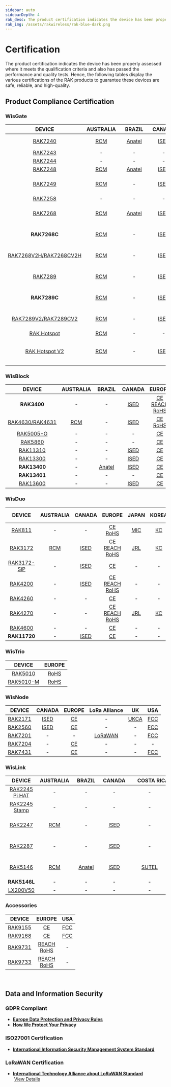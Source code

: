 ```yaml
---
sidebar: auto
sidebarDepth: 4
rak_desc: The product certification indicates the device has been properly assessed where it meets the qualification criteria and also has passed the performance and quality tests. Hence, the following tables display the various certifications of the RAK products to guarantee these devices are safe, reliable, and high-quality.
rak_img: /assets/rakwireless/rak-blue-dark.png
---
```


# Certification

The product certification indicates the device has been properly assessed where it meets the qualification criteria and also has passed the performance and quality tests. Hence, the following tables display the various certifications of the RAK products to guarantee these devices are safe, reliable, and high-quality.

<rk-certification-newsletter/>

## Product Compliance Certification

### WisGate


|                                                 DEVICE                                                  |                                                            AUSTRALIA                                                            |                                   &nbsp;&nbsp;&nbsp;BRAZIL&nbsp;&nbsp;&nbsp;                                   |                                                          CANADA                                                          |                               &nbsp;&nbsp;&nbsp;&nbsp;&nbsp;CHILE&nbsp;&nbsp;&nbsp;&nbsp;                               |                                    &nbsp;&nbsp;CHINA&nbsp;&nbsp;                                    |                                                                                                                                                                                                                           &nbsp;&nbsp;EUROPE&nbsp;&nbsp;                                                                                                                                                                                                                            |                                                                                       &nbsp;&nbsp;JAPAN&nbsp;&nbsp;                                                                                        |                                                              KOREA                                                              |                                                        NEW&nbsp;ZEALAND                                                         |                                                    PHILIPPINES                                                    |                                                                                                                                                                                 RUSSIA                                                                                                                                                                                  |                                                      SINGAPORE                                                      |                                                                                                             TAIWAN,&nbsp;CHINA                                                                                                             |                                                      THAILAND                                                       |                                                        VIETNAM                                                        |                              &nbsp;&nbsp;&nbsp;UAE&nbsp;&nbsp;&nbsp;&nbsp;                               |                                 &nbsp;&nbsp;&nbsp;&nbsp;UK&nbsp;&nbsp;&nbsp;&nbsp;&nbsp;&nbsp;                                  |                                &nbsp;&nbsp;&nbsp;&nbsp;UKRAINE&nbsp;&nbsp;                                |                                                &nbsp;&nbsp;USA&nbsp;&nbsp;                                                 |                                                  INTERNATIONAL&nbsp;STANDARD                                                   |
| :-----------------------------------------------------------------------------------------------------: | :-----------------------------------------------------------------------------------------------------------------------------: | :------------------------------------------------------------------------------------------------------------: | :----------------------------------------------------------------------------------------------------------------------: | :---------------------------------------------------------------------------------------------------------------------: | :-------------------------------------------------------------------------------------------------: | :---------------------------------------------------------------------------------------------------------------------------------------------------------------------------------------------------------------------------------------------------------------------------------------------------------------------------------------------------------------------------------------------------------------------------------------------------------------------------------: | :--------------------------------------------------------------------------------------------------------------------------------------------------------------------------------------------------------: | :-----------------------------------------------------------------------------------------------------------------------------: | :-----------------------------------------------------------------------------------------------------------------------------: | :---------------------------------------------------------------------------------------------------------------: | :---------------------------------------------------------------------------------------------------------------------------------------------------------------------------------------------------------------------------------------------------------------------------------------------------------------------------------------------------------------------: | :-----------------------------------------------------------------------------------------------------------------: | :----------------------------------------------------------------------------------------------------------------------------------------------------------------------------------------------------------------------------------------: | :-----------------------------------------------------------------------------------------------------------------: | :-------------------------------------------------------------------------------------------------------------------: | :------------------------------------------------------------------------------------------------------: | :-----------------------------------------------------------------------------------------------------------------------------: | :-------------------------------------------------------------------------------------------------------: | :------------------------------------------------------------------------------------------------------------------------: | :----------------------------------------------------------------------------------------------------------------------------: |
|          <a href="/Product-Categories/WisGate/RAK7240/Overview/" target="_blank"> RAK7240 </a>          |            [RCM](https://downloads.rakwireless.com/LoRa/RAK7240/Certification-Report/RAK7240_RCM_Certification.zip)             | [Anatel](https://downloads.rakwireless.com/LoRa/RAK7240/Certification-Report/RAK7240_ANATEL_Certification.pdf) |         [ISED](https://downloads.rakwireless.com/LoRa/RAK7240/Certification-Report/RAK7240_IC_Certification.pdf)         |                                                            -                                                            |                                                  -                                                  |                                                                                                                               [CE](https://downloads.rakwireless.com/LoRa/RAK7240/Certification-Report/RAK7240_CE_Certification.pdf) <br> [RoHS](https://downloads.rakwireless.com/LoRa/RAK7240/Certification-Report/RAK7240_RoHS_Certification.pdf)                                                                                                                                |                                                                                                     -                                                                                                      |                                                                -                                                                |                                                                -                                                                |                                                         -                                                         |                                                                                                                                                                                    -                                                                                                                                                                                    |                                                          -                                                          |                                                                                                                     -                                                                                                                      |                                                          -                                                          |                                                           -                                                           |                                                    -                                                     |                                                                -                                                                |                                                     -                                                     |          [FCC](https://downloads.rakwireless.com/LoRa/RAK7240/Certification-Report/RAK7240_FCC_Certification.zip)          |           [IP65](https://downloads.rakwireless.com/LoRa/RAK7240/Certification-Report/RAK7240_IP65_Certification.pdf)           |
|          <a href="/Product-Categories/WisGate/RAK7243/Overview/" target="_blank"> RAK7243 </a>          |                                                                -                                                                |                                                       -                                                        |                                                            -                                                             |                                                            -                                                            |                                                  -                                                  |                                                                                                                                                                              [CE](https://downloads.rakwireless.com/LoRa/Pilot-Gateway-Pro-RAK7243/Certification-Report/RAK7243_CE_Certification.zip)                                                                                                                                                                               |                                                                                                     -                                                                                                      |                                                                -                                                                |                                                                -                                                                |                                                         -                                                         |                                                                                                                                                                                    -                                                                                                                                                                                    |                                                          -                                                          |                                                                                                                     -                                                                                                                      |                                                          -                                                          |                                                           -                                                           |                                                    -                                                     |                                                                -                                                                |                                                     -                                                     | [FCC](https://downloads.rakwireless.com/LoRa/Pilot-Gateway-Pro-RAK7243/Certification-Report/RAK7243_FCC_Certification.zip) |                                                               -                                                                |
|          <a href="/Product-Categories/WisGate/RAK7244/Overview/" target="_blank"> RAK7244 </a>          |                                                                -                                                                |                                                       -                                                        |                                                            -                                                             |                                                            -                                                            |                                                  -                                                  |                                                                                                                                                                      [RoHS](https://downloads.rakwireless.com/LoRa/Developer-LoRaWAN-Gateway-RAK7244%26RAK7244P/Certification/RAK7244_RoHS_Certification.pdf)                                                                                                                                                                       |                                                                                                     -                                                                                                      |                                                                -                                                                |                                                                -                                                                |                                                         -                                                         |                                                                                                                                                                                    -                                                                                                                                                                                    |                                                          -                                                          |                                                                                                                     -                                                                                                                      |                                                          -                                                          |                                                           -                                                           |                                                    -                                                     |                                                                -                                                                |                                                     -                                                     |                                                             -                                                              |                                                               -                                                                |
|          <a href="/Product-Categories/WisGate/RAK7248/Overview/" target="_blank"> RAK7248 </a>          |                [RCM](https://downloads.rakwireless.com/LoRa/RAK7248/Certification/RAK7248_RCM_Certification.pdf)                |    [Anatel](https://downloads.rakwireless.com/LoRa/RAK7248/Certification/RAK7248_ANATEL_Certification.pdf)     |            [ISED](https://downloads.rakwireless.com/LoRa/RAK7248/Certification/RAK7248_IC_Certification.zip)             |                                                            -                                                            | [SRRC](https://downloads.rakwireless.com/LoRa/RAK7248/Certification/RAK7248_SRRC_Certification.zip) |                                                                                                                                                                                           [CE](https://downloads.rakwireless.com/LoRa/RAK7248/Certification/RAK7248_CE_Certification.zip)                                                                                                                                                                                           |                                                                                                     -                                                                                                      |                                                                -                                                                |                                                                -                                                                |                                                         -                                                         |                                                                                                                                                                                    -                                                                                                                                                                                    |         [IMDA](https://downloads.rakwireless.com/LoRa/RAK7248/Certification/RAK7248_IMDA_Certification.zip)         |                                                                                                                     -                                                                                                                      |                                                          -                                                          |                                                           -                                                           |                                                    -                                                     |                                                                -                                                                | [Ukraine](https://downloads.rakwireless.com/LoRa/RAK7248/Certification/RAK7248_Ukraine_Certification.pdf) |             [FCC](https://downloads.rakwireless.com/LoRa/RAK7248/Certification/RAK7248_FCC_Certification.zip)              |                                                               -                                                                |
|          <a href="/Product-Categories/WisGate/RAK7249/Overview/" target="_blank"> RAK7249 </a>          |      [RCM](https://downloads.rakwireless.com/LoRa/DIY-Gateway-RAK7249/Certification-Report/RAK7249_RCM_Certification.zip)       |                                                       -                                                        |   [ISED](https://downloads.rakwireless.com/LoRa/DIY-Gateway-RAK7249/Certification-Report/RAK7249_IC_Certification.pdf)   |                                                            -                                                            |                                                  -                                                  |                                                         [CE](https://downloads.rakwireless.com/LoRa/DIY-Gateway-RAK7249/Certification-Report/RAK7249_CE_Certification.pdf) <br> [REACH](https://downloads.rakwireless.com/LoRa/DIY-Gateway-RAK7249/Certification-Report/RAK7249_REACH_Report.pdf) <br> [RoHS](https://downloads.rakwireless.com/LoRa/DIY-Gateway-RAK7249/Certification-Report/RAK7249_RoHS_Test_Report.pdf)                                                         |                                                                                                     -                                                                                                      |                                                                -                                                                |                                                                -                                                                |                                                         -                                                         | [EAC](https://downloads.rakwireless.com/LoRa/DIY-Gateway-RAK7249/Certification-Report/RAK7249_EAC_Certification.pdf) <br> [FAC](https://downloads.rakwireless.com/LoRa/DIY-Gateway-RAK7249/Certification-Report/RAK7249_FAC_Certification.pdf)<br> [RFC](https://downloads.rakwireless.com/LoRa/DIY-Gateway-RAK7249/Certification-Report/RAK7249_RFC_Certification.pdf) |                                                          -                                                          |                                                                                                                     -                                                                                                                      |                                                          -                                                          |                                                           -                                                           |                                                    -                                                     |                                                                -                                                                |                                                     -                                                     |    [FCC](https://downloads.rakwireless.com/LoRa/DIY-Gateway-RAK7249/Certification-Report/RAK7249_FCC_Certification.zip)    | [IP67](https://downloads.rakwireless.com/LoRa/DIY-Gateway-RAK7249/Certification-Report/RAK7249_Enclosure_IP67_Test_Report.pdf) |
|          <a href="/Product-Categories/WisGate/RAK7258/Overview/" target="_blank"> RAK7258 </a>          |                                                                -                                                                |                                                       -                                                        |                                                            -                                                             |                                                            -                                                            |                                                  -                                                  |                                                                                                                                                                                [CE](https://downloads.rakwireless.com/LoRa/Indoor-Gateway-RAK7258/Certification-Report/RAK7258_CE_Certification.zip)                                                                                                                                                                                |                                                                                                     -                                                                                                      |      [KC](https://downloads.rakwireless.com/LoRa/Indoor-Gateway-RAK7258/Certification-Report/RAK7258_KC_Certification.pdf)      |                                                                -                                                                |                                                         -                                                         |                                                                                                                                                                                    -                                                                                                                                                                                    |                                                          -                                                          |                                                                                                                     -                                                                                                                      |                                                          -                                                          |                                                           -                                                           |                                                    -                                                     |                                                                -                                                                |                                                     -                                                     |  [FCC](https://downloads.rakwireless.com/LoRa/Indoor-Gateway-RAK7258/Certification-Report/RAK7258_FCC_Certification.zip)   |                                                               -                                                                |
|          <a href="/Product-Categories/WisGate/RAK7268/Overview/" target="_blank"> RAK7268 </a>          | [RCM](https://downloads.rakwireless.com/LoRa/RAK7268/Certification/RAK7268_RAK7268V2_RAK7268C_RAK7268CV2_RCM_Certification.pdf) |    [Anatel](https://downloads.rakwireless.com/LoRa/RAK7268/Certification/RAK7268_ANATEL_Certification.zip)     |            [ISED](https://downloads.rakwireless.com/LoRa/RAK7268/Certification/RAK7268C_IC_Certification.zip)            |                                                            -                                                            | [SRRC](https://downloads.rakwireless.com/LoRa/RAK7268/Certification/RAK7268_SRRC_Certification.pdf) |                                           [CE](https://downloads.rakwireless.com/LoRa/RAK7268/Certification/RAK7268_RAK7268V2_RAK7268C_RAK7268CV2_CE_Certification.pdf) <br> [REACH](https://downloads.rakwireless.com/LoRa/RAK7268/Certification/RAK7268C_RAK7268CV2_RAK7268_RAK7268V2_REACH_Report.pdf) <br> [RoHS](https://downloads.rakwireless.com/LoRa/RAK7268/Certification/RAK7268C_RAK7268CV2_RAK7268_RAK7268V2_RoHS_Report.pdf)                                           | [JRL](https://downloads.rakwireless.com/LoRa/RAK7268/Certification/RAK7268_JRL_Certification.pdf) <br> [JBTL](https://downloads.rakwireless.com/LoRa/RAK7268/Certification/RAK7268_JTBL_Certification.pdf) |                 [KC](https://downloads.rakwireless.com/LoRa/RAK7268/Certification/RAK7268_KC_Certification.pdf)                 | [RSM](https://downloads.rakwireless.com/LoRa/RAK7268/Certification/RAK7268_RAK7268V2_RAK7268C_RAK7268CV2_RSM_Certification.pdf) |                                                         -                                                         |                                                                                                                                                                                    -                                                                                                                                                                                    |                                                          -                                                          |                                                                                                                     -                                                                                                                      |                                                          -                                                          |                                                           -                                                           |                                                    -                                                     | [UKCA](https://downloads.rakwireless.com/LoRa/RAK7268/Certification/RAK7268_RAK7268V2_RAK7268C_RAK7268CV2_UK_Certification.pdf) |                                                     -                                                     |        [FCC](https://downloads.rakwireless.com/LoRa/RAK7268/Certification/RAK7268_RAK7268V2_FCC_Certification.pdf)         |                                                               -                                                                |
|                                              **RAK7268C**                                               |    [RCM](https://downloads.rakwireless.com/LoRa/RAK7268V2H/Certification/RAK7268CV2H%26RAK7268V2H%25_RCM_Certification.pdf)     |                                                       -                                                        | [ISED](https://downloads.rakwireless.com/LoRa/RAK7268V2H/Certification/RAK7268CV2H%26RAK7268V2H%25_IC_Certification.pdf) |                                                            -                                                            |                                                  -                                                  |                                                [CE](https://downloads.rakwireless.com/LoRa/RAK7268V2H/Certification/RAK7268CV2H%26RAK7268V2H_CE_Certification.pdf) <br> [REACH](https://downloads.rakwireless.com/LoRa/RAK7268/Certification/RAK7268C_RAK7268CV2_RAK7268_RAK7268V2_REACH_Report.pdf) <br> [RoHS](https://downloads.rakwireless.com/LoRa/RAK7268/Certification/RAK7268C_RAK7268CV2_RAK7268_RAK7268V2_RoHS_Report.pdf)                                                |                                                                                                     -                                                                                                      |                [KCC](https://downloads.rakwireless.com/LoRa/RAK7268/Certification/RAK7268C_KC_certification.pdf)                |    [RSM](https://downloads.rakwireless.com/LoRa/RAK7268V2H/Certification/RAK7268CV2H%26RAK7268V2H%25_RSM_Certification.pdf)     |                                                         -                                                         |                                                                                                                                                                                    -                                                                                                                                                                                    |                                                          -                                                          |                                                                                                                     -                                                                                                                      |                                                          -                                                          |                                                           -                                                           |                                                    -                                                     |     [UKCA](https://downloads.rakwireless.com/LoRa/RAK7268V2H/Certification/RAK7268CV2H%26RAK7268V2H_UKCA_Certification.pdf)     |                                                     -                                                     |  [FCC](https://downloads.rakwireless.com/LoRa/RAK7268V2H/Certification/RAK7268CV2H%26RAK7268V2H%25_FCC_Certification.pdf)  |                                                               -                                                                |
| <a href="/Product-Categories/WisGate/RAK7268-V2/Overview/" target="_blank"> RAK7268V2H/RAK7268CV2H </a> |       [RCM](https://downloads.rakwireless.com/LoRa/RAK7268V2H/Certification/RAK7268CV2H_RAK7268V2H_RCM_Certification.pdf)       |                                                       -                                                        |   [ISED](https://downloads.rakwireless.com/LoRa/RAK7268V2H/Certification/RAK7268CV2H_RAK7268V2H_IC_Certification.pdf)    |                                                            -                                                            |                                                  -                                                  |                                                 [CE](https://downloads.rakwireless.com/LoRa/RAK7268V2H/Certification/RAK7268CV2H_RAK7268V2H_CE_Certification.pdf) <br> [REACH](https://downloads.rakwireless.com/LoRa/RAK7268/Certification/RAK7268C_RAK7268CV2_RAK7268_RAK7268V2_REACH_Report.pdf) <br> [RoHS](https://downloads.rakwireless.com/LoRa/RAK7268/Certification/RAK7268C_RAK7268CV2_RAK7268_RAK7268V2_RoHS_Report.pdf)                                                 |                                                                                                     -                                                                                                      |                                                                -                                                                |       [RSM](https://downloads.rakwireless.com/LoRa/RAK7268V2H/Certification/RAK7268CV2H_RAK7268V2H_RSM_Certification.pdf)       |                                                         -                                                         |                                                                                                                                                                                    -                                                                                                                                                                                    |                                                          -                                                          |                                                                                                                     -                                                                                                                      |                                                          -                                                          |                                                           -                                                           |                                                    -                                                     |      [UKCA](https://downloads.rakwireless.com/LoRa/RAK7268V2H/Certification/RAK7268CV2H_RAK7268V2H_UKCA_Certification.pdf)      |                                                     -                                                     |    [FCC](https://downloads.rakwireless.com/LoRa/RAK7268V2H/Certification/RAK7268CV2H_RAK7268V2H_FCC_Certification.pdf)     |                                                               -                                                                |
|          <a href="/Product-Categories/WisGate/RAK7289/Overview/" target="_blank"> RAK7289 </a>          |           [RCM](https://downloads.rakwireless.com/LoRa/RAK7289/Certification/RAK7289_RAK7289V2_RCM_Certification.pdf)           |                                                       -                                                        |           [ISED](https://downloads.rakwireless.com/LoRa/RAK7289/Certification/RAK7289_ISED_Certification.zip)            |                                                            -                                                            | [SRRC](https://downloads.rakwireless.com/LoRa/RAK7289/Certification/RAK7289_SRRC_Certification.pdf) |                                                     [CE](https://downloads.rakwireless.com/LoRa/RAK7289/Certification/RAK7289_RAK7289V2_CE_Certification.pdf) <br> [REACH](https://downloads.rakwireless.com/LoRa/RAK7289/Certification/RAK7289C_RAK7289_RAK7289CV2_RAK7289V2_REACH_Report.PDF) <br> [RoHS](https://downloads.rakwireless.com/LoRa/RAK7289/Certification/RAK7289C_RAK7289_RAK7289CV2_RAK7289V2_RoHS_Report.pdf)                                                     |                                                                                                     -                                                                                                      |  [KC](https://downloads.rakwireless.com/LoRa/RAK7289/Certification/RAK7289_RAK7289C_RAK7289V2_RAK7289CV2_KC_Certification.pdf)  |                                                                -                                                                |                                                         -                                                         |                                                                                                                                                                                    -                                                                                                                                                                                    |                                                          -                                                          |                                                                                                                     -                                                                                                                      |                                                          -                                                          |                                                           -                                                           |                                                    -                                                     |          [UKCA](https://downloads.rakwireless.com/LoRa/RAK7289/Certification/RAK7289_RAK7289V2_UKCA_Certification.pdf)          |                                                     -                                                     |             [FCC](https://downloads.rakwireless.com/LoRa/RAK7289/Certification/RAK7289_FCC_Certification.pdf)              |                                                               -                                                                |
|                                              **RAK7289C**                                               |          [RCM](https://downloads.rakwireless.com/LoRa/RAK7289/Certification/RAK7289C_RAK7289CV2_RCM_Certification.pdf)          |                                                       -                                                        |           [ISED](https://downloads.rakwireless.com/LoRa/RAK7289/Certification/RAK7289C_ISED_Certification.zip)           |                                                            -                                                            |                                                  -                                                  |                                                    [CE](https://downloads.rakwireless.com/LoRa/RAK7289/Certification/RAK7289C_RAK7289V2_CE_Certification.pdf) <br> [REACH](https://downloads.rakwireless.com/LoRa/RAK7289/Certification/RAK7289C_RAK7289_RAK7289CV2_RAK7289V2_REACH_Report.pdf) <br> [RoHS](https://downloads.rakwireless.com/LoRa/RAK7289/Certification/RAK7289C_RAK7289_RAK7289CV2_RAK7289V2_RoHS_Report.pdf)                                                     |                                                                                                     -                                                                                                      |  [KC](https://downloads.rakwireless.com/LoRa/RAK7289/Certification/RAK7289_RAK7289C_RAK7289V2_RAK7289CV2_KC_Certification.pdf)  |          [RSM](https://downloads.rakwireless.com/LoRa/RAK7289/Certification/RAK7289C_RAK7289CV2_RSM_Certification.pdf)          |                                                         -                                                         |                                                                                                                                                                                    -                                                                                                                                                                                    |                                                          -                                                          |                                                                                                                     -                                                                                                                      |                                                          -                                                          |                                                           -                                                           |                                                    -                                                     |         [UKCA](https://downloads.rakwireless.com/LoRa/RAK7289/Certification/RAK7289C_RAK7289CV2_UKCA_Certification.pdf)         |                                                     -                                                     |             [FCC](https://downloads.rakwireless.com/LoRa/RAK7289/Certification/RAK7289C_FCC_Certification.pdf)             |                                                               -                                                                |
|  <a href="/Product-Categories/WisGate/RAK7289-V2/Overview/" target="_blank"> RAK7289V2/RAK7289CV2 </a>  |         [RCM](https://downloads.rakwireless.com/LoRa/RAK7289V2/Certification/RAK7289C_RAK7289CV2_RCM_Certification.pdf)         |                                                       -                                                        |          [ISED](https://downloads.rakwireless.com/LoRa/RAK7289V2/Certification/RAK7289C_ISED_Certification.zip)          |                                                            -                                                            |                                                  -                                                  |                                                 [CE](https://downloads.rakwireless.com/LoRa/RAK7289V2/Certification/RAK7289C_RAK7289V2_CE_Certification.pdf) <br> [REACH](https://downloads.rakwireless.com/LoRa/RAK7289V2/Certification/RAK7289C_RAK7289_RAK7289CV2_RAK7289V2_REACH_Report.pdf) <br> [RoHS](https://downloads.rakwireless.com/LoRa/RAK7289V2/Certification/RAK7289C_RAK7289_RAK7289CV2_RAK7289V2_RoHS_Report.pdf)                                                  |                                                                                                     -                                                                                                      | [KC](https://downloads.rakwireless.com/LoRa/RAK7289V2/Certification/RAK7289_RAK7289C_RAK7289V2_RAK7289CV2_KC_Certification.pdf) |                                                                -                                                                |                                                         -                                                         |                                                                                                                                                                                    -                                                                                                                                                                                    |                                                          -                                                          |                                                                                                                     -                                                                                                                      |                                                          -                                                          |                                                           -                                                           | [TDRA](https://downloads.rakwireless.com/LoRa/RAK7289V2/Certification/RAK7289CV2_TDRA_Certification.pdf) |        [UKCA](https://downloads.rakwireless.com/LoRa/RAK7289V2/Certification/RAK7289C_RAK7289CV2_UKCA_Certification.pdf)        |                                                     -                                                     |            [FCC](https://downloads.rakwireless.com/LoRa/RAK7289V2/Certification/RAK7289C_FCC_Certification.pdf)            |                                                               -                                                                |
|      <a href="/Product-Categories/WisGate/RAK-Hotspot/Overview/" target="_blank"> RAK Hotspot </a>      |        [RCM](https://downloads.rakwireless.com/LoRa/RAK_Hotspot/Certification/RAK7248_HotspotV2.0_RCM_Certification.pdf)        |                                                       -                                                        |                                                            -                                                             |                                                            -                                                            |                                                  -                                                  |                                                                                                                                                                                                                                          -                                                                                                                                                                                                                                          |                                                                                                     -                                                                                                      |         [KC](https://downloads.rakwireless.com/LoRa/RAK_Hotspot/Certification/RAK7248_HotspotV2.0_KC_Certification.pdf)         |                                                                -                                                                |                                                         -                                                         |                                                                                                                                                                                    -                                                                                                                                                                                    |                                                          -                                                          |                                                                                                                     -                                                                                                                      |                                                          -                                                          |                                                           -                                                           |                                                    -                                                     |                                                                -                                                                |                                                     -                                                     |                                                             -                                                              |                                                               -                                                                |
|   <a href="/Product-Categories/WisGate/RAK-Hotspot-v2/Overview/" target="_blank"> RAK Hotspot V2</a>    |        [RCM](https://downloads.rakwireless.com/LoRa/RAK_Hotspot/Certification/RAK7248_HotspotV2.0_RCM_Certification.pdf)        |                                                       -                                                        |        [ISED](https://downloads.rakwireless.com/LoRa/RAK_Hotspot/Certification/RAK7248_HotspotV2.0_IC_Report.pdf)        | [SUBTEL](https://downloads.rakwireless.com/LoRa/RAK_Hotspot/Certification/RAK7248_HotspotV2.0_SUBTEL_Certification.pdf) |                                                  -                                                  | [CE](https://downloads.rakwireless.com/LoRa/RAK_Hotspot/Certification/RAK7248_HotspotV2.0_CE_Certification.pdf) <br> [ERP](https://downloads.rakwireless.com/LoRa/RAK_Hotspot/Certification/RAK7248_HotspotV2.0_ERP_Certification.pdf) <br> [REACH](https://downloads.rakwireless.com/LoRa/RAK_Hotspot/Certification/RAK7248_HotspotV2.0_CE_REACH_REPORT.PDF) <br> [RoHS](https://downloads.rakwireless.com/LoRa/RAK_Hotspot/Certification/RAK7248_HotspotV2.0_CE__ROHS_REPORT.pdf) |                                                                                                     -                                                                                                      |         [KC](https://downloads.rakwireless.com/LoRa/RAK_Hotspot/Certification/RAK7248_HotspotV2.0_KC_Certification.pdf)         |                                                                -                                                                | [NTC](https://downloads.rakwireless.com/LoRa/RAK_Hotspot/Certification/RAK7248_HotspotV2.0_NTC_Certification.jpg) |                                                                                                                                                                                    -                                                                                                                                                                                    | [IMDA](https://downloads.rakwireless.com/LoRa/RAK_Hotspot/Certification/RAK7248_HotspotV2.0_IMDA_Certification.zip) | [BSMI](https://downloads.rakwireless.com/LoRa/RAK_Hotspot/Certification/RAK7248_HotspotV2.0_BSMI_Certification.pdf) <br> [NCC](https://downloads.rakwireless.com/LoRa/RAK_Hotspot/Certification/RAK7248_HotspotV2.0_NCC_Certification.pdf) | [NBTC](https://downloads.rakwireless.com/LoRa/RAK_Hotspot/Certification/RAK7248_HotspotV2.0_NBTC_Certification.zip) | [MIC](https://downloads.rakwireless.com/LoRa/RAK_Hotspot/Certification/RAK7248_HotspotV2.0_Vietnam_Certification.pdf) |                                                    -                                                     |       [UKCA](https://downloads.rakwireless.com/LoRa/RAK_Hotspot/Certification/RAK7248_HotspotV2.0_UKCA_Certification.pdf)       |                                                     -                                                     |     [FCC](https://downloads.rakwireless.com/LoRa/RAK_Hotspot/Certification/RAK7248_HotspotV2.0_FCC_Certification.pdf)      |                                                               -                                                                |




### WisBlock

|                                             DEVICE                                             |                                             AUSTRALIA                                             |                                                     &nbsp;BRAZIL&nbsp;                                                      |                                                         CANADA                                                          |                                                                                                                                                                          EUROPE                                                                                                                                                                          |                                                  KOREA                                                  |                                                           UK                                                            |                                                          USA                                                          |
| :--------------------------------------------------------------------------------------------: | :-----------------------------------------------------------------------------------------------: | :-------------------------------------------------------------------------------------------------------------------------: | :---------------------------------------------------------------------------------------------------------------------: | :------------------------------------------------------------------------------------------------------------------------------------------------------------------------------------------------------------------------------------------------------------------------------------------------------------------------------------------------------: | :-----------------------------------------------------------------------------------------------------: | :---------------------------------------------------------------------------------------------------------------------: | :-------------------------------------------------------------------------------------------------------------------: |
|                                          **RAK3400**                                           |                                                 -                                                 |                                                              -                                                              |  [ISED](https://downloads.rakwireless.com/LoRa/WisBlock/RAK3400/Certification/RAK3400_RAK3401_ISED_Certification.pdf)   | [CE](https://downloads.rakwireless.com/LoRa/WisBlock/RAK3400/Certification/RAK3400_RAK3401_CE_Certification.pdf) <br> [REACH](https://downloads.rakwireless.com/LoRa/WisBlock/RAK3400/Certification/RAK3400_RAK3401_REACH_Report.pdf) <br> [RoHS](https://downloads.rakwireless.com/LoRa/WisBlock/RAK3400/Certification/RAK3400_RAK3401_RoHS_Report.pdf) |                                                    -                                                    |  [UKCA](https://downloads.rakwireless.com/LoRa/WisBlock/RAK3400/Certification/RAK3400_RAK3401_UKCA_Certification.pdf)   |  [FCC](https://downloads.rakwireless.com/LoRa/WisBlock/RAK3400/Certification/RAK3400_RAK3401_FCC_Certiification.pdf)  |
| <a href="/Product-Categories/WisBlock/RAK4631/Overview/" target="_blank"> RAK4630/RAK4631 </a> | [RCM](https://downloads.rakwireless.com/LoRa/RAK4630/Certification/RAK4630_RCM_Certification.pdf) |                                                              -                                                              |       [ISED](https://downloads.rakwireless.com/LoRa/WisBlock/RAK4631/Certification/RAK4631_IC_Certification.pdf)        |                                                                    [CE](https://downloads.rakwireless.com/LoRa/RAK4630/Certification/RAK4630_RAK4631_CE_Certification.zip) <br> [RoHS](https://downloads.rakwireless.com/LoRa/RAK4630/Certification/RAK4630_RAK4631_RoHS_Report.pdf)                                                                     | [KC](https://downloads.rakwireless.com/LoRa/RAK4630/Certification/RAK4630_RAK4631_KC_Certification.pdf) |                                                            -                                                            |       [FCC](https://downloads.rakwireless.com/LoRa/RAK4630/Certification/RAK4630_RAK4631_FCC_Certification.zip)       |
|   <a href="/Product-Categories/WisBlock/RAK5005-O/Overview/" target="_blank"> RAK5005-O </a>   |                                                 -                                                 |                                                              -                                                              |                                                            -                                                            |                                                                                                                       [CE](https://downloads.rakwireless.com/LoRa/WisBlock/RAK5005-O/Certification/RAK5005-O_CE_Certification.pdf)                                                                                                                       |                                                    -                                                    |                                                            -                                                            |    [FCC](https://downloads.rakwireless.com/LoRa/WisBlock/RAK5005-O/Certification/RAK5005-O_FCC_Certification.pdf)     |  |
|     <a href="/Product-Categories/WisBlock/RAK5860/Overview/" target="_blank"> RAK5860 </a>     |                                                 -                                                 |                                                              -                                                              |                                                            -                                                            |                                                                                                                         [CE](https://downloads.rakwireless.com/LoRa/WisBlock/RAK5860/Certification/RAK5860_CE_Certification.zip)                                                                                                                         |                                                    -                                                    |                                                            -                                                            |      [FCC](https://downloads.rakwireless.com/LoRa/WisBlock/RAK5860/Certification/RAK5860_FCC_Certification.pdf)       |
|    <a href="/Product-Categories/WisBlock/RAK11310/Overview/" target="_blank"> RAK11310 </a>    |                                                 -                                                 |                                                              -                                                              | [ISED](https://downloads.rakwireless.com/LoRa/WisBlock/RAK11310/Certification/RAK11300_RAK11310_ISED_Certification.pdf) |                                                                                                                   [CE](https://downloads.rakwireless.com/LoRa/WisBlock/RAK11310/Certification/RAK11300_RAK11310_CE_Certification.pdf)                                                                                                                    |                                                    -                                                    | [UKCA](https://downloads.rakwireless.com/LoRa/WisBlock/RAK11310/Certification/RAK11300_RAK11310_UKCA_Certification.pdf) | [FCC](https://downloads.rakwireless.com/LoRa/WisBlock/RAK11310/Certification/RAK11300_RAK11310_FCC_Certification.zip) |
|    <a href="/Product-Categories/WisBlock/RAK13300/Overview/" target="_blank"> RAK13300 </a>    |                                                 -                                                 |                                                              -                                                              |     [ISED](https://downloads.rakwireless.com/LoRa/WisBlock/RAK13300/Certification/RAK13300_ISED_Certification.pdf)      |                                                                                                                        [CE](https://downloads.rakwireless.com/LoRa/WisBlock/RAK13300/Certification/RAK13300_CE_Certification.pdf)                                                                                                                        |                                                    -                                                    |     [UKCA](https://downloads.rakwireless.com/LoRa/WisBlock/RAK13300/Certification/RAK13300_UKCA_Certification.pdf)      |     [FCC](https://downloads.rakwireless.com/LoRa/WisBlock/RAK13300/Certification/RAK13300_FCC_Certification.zip)      |
|                                          **RAK13400**                                          |                                                 -                                                 | [Anatel](https://downloads.rakwireless.com/LoRa/Semi-manufactured_Certification/RAK13400/RAK13400_ANATEL_certification.pdf) |      [ISED](https://downloads.rakwireless.com/LoRa/WisBlock/RAK13400/Certification/RAK13400_IC_Certification.pdf)       |                                                                                                                        [CE](https://downloads.rakwireless.com/LoRa/WisBlock/RAK13400/Certification/RAK13400_CE_Certification.pdf)                                                                                                                        |                                                    -                                                    |     [UKCA](https://downloads.rakwireless.com/LoRa/WisBlock/RAK13400/Certification/RAK13400_UKCA_Certification.pdf)      |     [FCC](https://downloads.rakwireless.com/LoRa/WisBlock/RAK13400/Certification/RAK13400_FCC_Certification.pdf)      |
|                                          **RAK13401**                                          |                                                 -                                                 |                                                              -                                                              |                                                            -                                                            |                                                                                                                        [CE](https://downloads.rakwireless.com/LoRa/WisBlock/RAK13401/Certification/RAK13401_CE_Certification.pdf)                                                                                                                        |                                                    -                                                    |     [UKCA](https://downloads.rakwireless.com/LoRa/WisBlock/RAK13401/Certification/RAK13401_UKCA_Certification.pdf)      |     [FCC](https://downloads.rakwireless.com/LoRa/WisBlock/RAK13401/Certification/RAK13401_FCC_Certification.pdf)      |
|    <a href="/Product-Categories/WisBlock/RAK13600/Overview/" target="_blank"> RAK13600 </a>    |                                                 -                                                 |                                                              -                                                              |     [ISED](https://downloads.rakwireless.com/LoRa/WisBlock/RAK13600/Certification/RAK13600_ISED_Certification.pdf)      |                                                                                                                        [CE](https://downloads.rakwireless.com/LoRa/WisBlock/RAK13600/Certification/RAK13600_CE_Certification.pdf)                                                                                                                        |                                                    -                                                    |     [UKCA](https://downloads.rakwireless.com/LoRa/WisBlock/RAK13600/Certification/RAK13600_UKCA_Certification.pdf)      |     [FCC](https://downloads.rakwireless.com/LoRa/WisBlock/RAK13600/Certification/RAK13600_FCC_Certification.pdf)      |



### WisDuo


|                                               DEVICE                                                |                                             AUSTRALIA                                             |                                                   CANADA                                                    |                                                                                                                                                                   EUROPE                                                                                                                                                                    |                                                  JAPAN                                                   |                                                 KOREA                                                  |                                                LoRa Alliance                                                 |                                                     UK                                                      |                                                    USA                                                    |
| :-------------------------------------------------------------------------------------------------: | :-----------------------------------------------------------------------------------------------: | :---------------------------------------------------------------------------------------------------------: | :-----------------------------------------------------------------------------------------------------------------------------------------------------------------------------------------------------------------------------------------------------------------------------------------------------------------------------------------: | :------------------------------------------------------------------------------------------------------: | :----------------------------------------------------------------------------------------------------: | :----------------------------------------------------------------------------------------------------------: | :---------------------------------------------------------------------------------------------------------: | :-------------------------------------------------------------------------------------------------------: |
|      <a href="/Product-Categories/WisDuo/RAK811-Module/Overview/" target="_blank"> RAK811 </a>      |                                                 -                                                 |                                                      -                                                      |                                                             [CE](https://downloads.rakwireless.com/LoRa/RAK811/Certification_Report/RAK811_CE_Certification.zip) <br> [RoHS](https://downloads.rakwireless.com/LoRa/RAK811/Certification_Report/RAK811_RoHS_Certification.zip)                                                              |  [MIC](https://downloads.rakwireless.com/LoRa/RAK811/Certification_Report/RAK811_MIC_Certification.zip)  |  [KC](https://downloads.rakwireless.com/LoRa/RAK811/Certification_Report/RAK811_KC_Certification.pdf)  |                                                      -                                                       |                                                      -                                                      |  [FCC](https://downloads.rakwireless.com/LoRa/RAK811/Certification_Report/RAK811_FCC_Certification.zip)   |
|     <a href="/Product-Categories/WisDuo/RAK3172-Module/Overview/" target="_blank"> RAK3172 </a>     | [RCM](https://downloads.rakwireless.com/LoRa/RAK3172/Certification/RAK3172_RCM_Certification.pdf) |     [ISED](https://downloads.rakwireless.com/LoRa/RAK3172/Certification/RAK3172_ISED_Certification.pdf)     |                    [CE](https://downloads.rakwireless.com/LoRa/RAK3172/Certification/RAK3172_CE_Certification.pdf) <br> [REACH](https://downloads.rakwireless.com/LoRa/RAK3172/Certification/RAK3172_REACH_Report.pdf) <br> [RoHS](https://downloads.rakwireless.com/LoRa/RAK3172/Certification/RAK3172_RoHS_Report.pdf)                    |    [JRL](https://downloads.rakwireless.com/LoRa/RAK3172/Certification/RAK3172_JRL_Certification.pdf)     |    [KC](https://downloads.rakwireless.com/LoRa/RAK3172/Certification/RAK3172_KC_Certification.pdf)     | [LoRa](https://downloads.rakwireless.com/LoRa/RAK3172/Certification/RAK3172_LoRa_Alliance_Certification.pdf) |     [UKCA](https://downloads.rakwireless.com/LoRa/RAK3172/Certification/RAK3172_UKCA_Certification.pdf)     |     [FCC](https://downloads.rakwireless.com/LoRa/RAK3172/Certification/RAK3172_FCC_Certification.zip)     |
| <a href="/Product-Categories/WisDuo/RAK3172-SiP-Module/Overview/" target="_blank"> RAK3172-SiP </a> |                                                 -                                                 |  [ISED](https://downloads.rakwireless.com/LoRa/RAK3172-SiP/Certification/RAK3172-SiP_IC_Certification.pdf)  |                                                                                                                   [CE](https://downloads.rakwireless.com/LoRa/RAK3172-SiP/Certification/RAK3172-SiP_CE_Certification.pdf)                                                                                                                   |                                                    -                                                     |                                                   -                                                    |                                                      -                                                       | [UKCA](https://downloads.rakwireless.com/LoRa/RAK3172-SiP/Certification/RAK3172-SiP_UKCA_Certification.pdf) | [FCC](https://downloads.rakwireless.com/LoRa/RAK3172-SiP/Certification/RAK3172-SiP_FCC_Certification.pdf) |
|     <a href="/Product-Categories/WisDuo/RAK4200-Module/Overview/" target="_blank"> RAK4200 </a>     |                                                 -                                                 | [ISED](https://downloads.rakwireless.com/LoRa/RAK4200/Certification-Report/RAK4200H_ISED_Certification.pdf) | [CE](https://downloads.rakwireless.com/LoRa/RAK4200/Certification-Report/RAK4200H_CE_Certification.zip) <br> [REACH](https://downloads.rakwireless.com/LoRa/RAK4200/Certification-Report/RAK4200H_REACH_Certification.pdf) <br> [RoHS](https://downloads.rakwireless.com/LoRa/RAK4200/Certification-Report/RAK4200H_RoHS_Certification.pdf) |                                                    -                                                     |                                                   -                                                    |                                                      -                                                       |                                                      -                                                      | [FCC](https://downloads.rakwireless.com/LoRa/RAK4200/Certification-Report/RAK4200_FCC_Certification.zip)  |
|     <a href="/Product-Categories/WisDuo/RAK4260-Module/Overview/" target="_blank"> RAK4260 </a>     |                                                 -                                                 |                                                      -                                                      |                                                                                                                   [CE](https://downloads.rakwireless.com/LoRa/RAK4260/Certification-Report/RAK4260H_CE_Certification.zip)                                                                                                                   |                                                    -                                                     |                                                   -                                                    |                                                      -                                                       |                                                      -                                                      | [FCC](https://downloads.rakwireless.com/LoRa/RAK4260/Certification-Report/RAK4260H_FCC_Certification.zip) |
|     <a href="/Product-Categories/WisDuo/RAK4270-Module/Overview/" target="_blank"> RAK4270 </a>     |                                                 -                                                 |                                                      -                                                      |  [CE](https://downloads.rakwireless.com/LoRa/RAK4270/Certification-Report/RAK4270_CE_Certification.zip) <br> [REACH](https://downloads.rakwireless.com/LoRa/RAK4270/Certification-Report/RAK4270_REACH_Certification.pdf) <br> [RoHS](https://downloads.rakwireless.com/LoRa/RAK4270/Certification-Report/RAK4270_RoHS_Certification.pdf)   | [JRL](https://downloads.rakwireless.com/LoRa/RAK4270/Certification-Report/RAK4270_JRL_Certification.pdf) | [KC](https://downloads.rakwireless.com/LoRa/RAK4270/Certification-Report/RAK4270_KC_Certification.pdf) |                                                      -                                                       |                                                      -                                                      | [FCC](https://downloads.rakwireless.com/LoRa/RAK4270/Certification-Report/RAK4270_FCC_Certification.zip)  |
|     <a href="/Product-Categories/WisDuo/RAK4600-Module/Overview/" target="_blank"> RAK4600 </a>     |                                                 -                                                 |                                                      -                                                      |                                                                                                                       [CE](https://downloads.rakwireless.com/LoRa/RAK4600/Certification/RAK4600_CE_Certification.zip)                                                                                                                       |                                                    -                                                     |                                                   -                                                    |                                                      -                                                       |                                                      -                                                      |     [FCC](https://downloads.rakwireless.com/LoRa/RAK4600/Certification/RAK4600_FCC_Certification.zip)     |
|                                            **RAK11720**                                             |                                                 -                                                 |    [ISED](https://downloads.rakwireless.com/LoRa/RAK11720/Certification/RAK11720_ISED_Certification.pdf)    |                                                                                                                      [CE](https://downloads.rakwireless.com/LoRa/RAK11720/Certification/RAK11720_CE_Certification.pdf)                                                                                                                      |                                                    -                                                     |                                                   -                                                    |                                                      -                                                       |                                                      -                                                      |    [FCC](https://downloads.rakwireless.com/LoRa/RAK11720/Certification/RAK11720_FCC_Certification.pdf)    |


### WisTrio

|                                          DEVICE                                           |                                            EUROPE                                            |
| :---------------------------------------------------------------------------------------: | :------------------------------------------------------------------------------------------: |
|   <a href="/Product-Categories/WisTrio/RAK5010/Overview/" target="_blank"> RAK5010 </a>   | [RoHS](https://downloads.rakwireless.com/LoRa/RAK5010/Certification/RAK5010_ROHS_Report.pdf) |
| <a href="/Product-Categories/WisTrio/RAK5010-M/Overview/" target="_blank"> RAK5010-M </a> | [RoHS](https://downloads.rakwireless.com/LoRa/RAK5010/Certification/RAK5010_ROHS_Report.pdf) |

### WisNode


|                                        DEVICE                                         |                                                      CANADA                                                       |                                                        EUROPE                                                        |                                               LoRa Alliance                                               |                                                 UK                                                  |                                                          USA                                                           |
| :-----------------------------------------------------------------------------------: | :---------------------------------------------------------------------------------------------------------------: | :------------------------------------------------------------------------------------------------------------------: | :-------------------------------------------------------------------------------------------------------: | :-------------------------------------------------------------------------------------------------: | :--------------------------------------------------------------------------------------------------------------------: |
| <a href="/Product-Categories/WisNode/RAK2171/Overview/" target="_blank"> RAK2171 </a> |        [ISED](https://downloads.rakwireless.com/LoRa/RAK2171/Certification/RAK2171_ISED_Certification.pdf)        |           [CE](https://downloads.rakwireless.com/LoRa/RAK2171/Certification/RAK2171_CE_Certification.pdf)            |                                                     -                                                     | [UKCA](https://downloads.rakwireless.com/LoRa/RAK2171/Certification/RAK2171_UKCA_Certification.pdf) |           [FCC](https://downloads.rakwireless.com/LoRa/RAK2171/Certification/RAK2171_FCC_Certification.pdf)            |
| <a href="/Product-Categories/WisNode/RAK2560/Overview/" target="_blank"> RAK2560 </a> | [ISED](https://downloads.rakwireless.com/LoRa/SensorHub/Certification/SensorHub_RAK2560_RAK2560C_ISED_Report.pdf) | [CE](https://downloads.rakwireless.com/LoRa/SensorHub/Certification/SensorHub_RAK2560_RAK2560C_CE_Certification.pdf) |                                                     -                                                     |                                                  -                                                  | [FCC](https://downloads.rakwireless.com/LoRa/SensorHub/Certification/SensorHub_RAK2560_RAK2560C_FCC_Certification.pdf) |
| <a href="/Product-Categories/WisNode/RAK7201/Overview/" target="_blank"> RAK7201 </a> |                                                         -                                                         |                                                          -                                                           | [LoRaWAN](https://downloads.rakwireless.com/LoRa/RAK7201/Certification/RAK7201_LoRaWAN_Certification.pdf) |                                                  -                                                  |           [FCC](https://downloads.rakwireless.com/LoRa/RAK7201/Certification/RAK7201_FCC_Certification.pdf)            |
| <a href="/Product-Categories/WisNode/RAK7204/Overview/" target="_blank"> RAK7204 </a> |                                                         -                                                         |           [CE](https://downloads.rakwireless.com/LoRa/RAK7204/Certification/RAK7204_CE_Certification.zip)            |                                                     -                                                     |                                                  -                                                  |                                                           -                                                            |
| <a href="/Product-Categories/WisNode/RAK7431/Overview/" target="_blank"> RAK7431 </a> |                                                         -                                                         |        [CE](https://downloads.rakwireless.com/LoRa/RAK7431/Certification-Report/RAK7431_CE_Certification.zip)        |                                                     -                                                     |                                                  -                                                  |        [FCC](https://downloads.rakwireless.com/LoRa/RAK7431/Certification-Report/RAK7431_FCC_Certification.zip)        |



### WisLink

|                                                  DEVICE                                                   |                                                     AUSTRALIA                                                      |                                     &nbsp;&nbsp;BRAZIL&nbsp;&nbsp;                                      |                                                       CANADA                                                       |                             &nbsp;&nbsp;&nbsp;&nbsp;&nbsp;COSTA&nbsp;RICA                             |                                                                                                                                                                     &nbsp;&nbsp;EUROPE&nbsp;&nbsp;                                                                                                                                                                     |                                   &nbsp;&nbsp;INDIA&nbsp;&nbsp;                                   |                                               JAPAN                                               |                                                      KOREA                                                       |                           &nbsp;&nbsp;&nbsp;&nbsp;Malaysia&nbsp;&nbsp;&nbsp;&nbsp;                            |                                              SINGAPORE                                              |                                        TAIWAN,&nbsp;CHINA                                         |                   &nbsp;&nbsp;&nbsp;&nbsp;&nbsp;UK&nbsp;&nbsp;&nbsp;&nbsp;&nbsp;                    |                                              &nbsp;&nbsp;USA&nbsp;&nbsp;                                               |                                      &nbsp;&nbsp;Vietnam&nbsp;&nbsp;                                      |
| :-------------------------------------------------------------------------------------------------------: | :----------------------------------------------------------------------------------------------------------------: | :-----------------------------------------------------------------------------------------------------: | :----------------------------------------------------------------------------------------------------------------: | :---------------------------------------------------------------------------------------------------: | :--------------------------------------------------------------------------------------------------------------------------------------------------------------------------------------------------------------------------------------------------------------------------------------------------------------------------------------------------------------------: | :-----------------------------------------------------------------------------------------------: | :-----------------------------------------------------------------------------------------------: | :--------------------------------------------------------------------------------------------------------------: | :-----------------------------------------------------------------------------------------------------------: | :-------------------------------------------------------------------------------------------------: | :-----------------------------------------------------------------------------------------------: | :-------------------------------------------------------------------------------------------------: | :--------------------------------------------------------------------------------------------------------------------: | :-------------------------------------------------------------------------------------------------------: |
|    <a href="/Product-Categories/WisLink/RAK2245-Pi-HAT/Overview/" target="_blank"> RAK2245 Pi HAT </a>    |                                                         -                                                          |                                                    -                                                    |                                                         -                                                          |                                                   -                                                   |                                                                                                                          [CE](https://downloads.rakwireless.com/LoRa/RAK2245-Pi-HAT/Certification-Report/RAK2245_Pi_HAT_CE_Certification.zip)                                                                                                                          |                                                 -                                                 |                                                 -                                                 |                                                        -                                                         |                                                       -                                                       |                                                  -                                                  |                                                 -                                                 |                                                  -                                                  | [FCC](https://downloads.rakwireless.com/LoRa/RAK2245-Pi-HAT/Certification-Report/RAK2245_Pi_HAT_FCC_Certification.zip) |                                                     -                                                     |
| <a href="/Product-Categories/WisLink/RAK2245-Stamp-Edition/Overview/" target="_blank"> RAK2245 Stamp </a> |                                                         -                                                          |                                                    -                                                    |                                                         -                                                          |                                                   -                                                   |                                                                            [CE](https://downloads.rakwireless.com/LoRa/RAK2245/Certification-Report/RAK2245_CE_Certification.zip) <br> [RoHS](https://downloads.rakwireless.com/LoRa/RAK2245/Certification-Report/RAK2245_RoHS_Report.pdf)                                                                             |                                                 -                                                 |                                                 -                                                 |                                                        -                                                         |                                                       -                                                       |                                                  -                                                  |                                                 -                                                 |                                                  -                                                  |        [FCC](https://downloads.rakwireless.com/LoRa/RAK2245/Certification-Report/RAK2245_FCC_Certification.zip)        |                                                     -                                                     |
|           <a href="/Product-Categories/WisLink/RAK2247/Overview/" target="_blank"> RAK2247 </a>           | [RCM](https://downloads.rakwireless.com/LoRa/RAK2247-Mini-PCIe/Certification-Report/RAK2247_RCM_Certification.zip) |                                                    -                                                    | [ISED](https://downloads.rakwireless.com/LoRa/RAK2247-Mini-PCIe/Certification-Report/RAK2247_IC_Certification.zip) |                                                   -                                                   | [CE](https://downloads.rakwireless.com/LoRa/RAK2247-Mini-PCIe/Certification-Report/RAK2247_CE_Certification.zip) <br> [REACH](https://downloads.rakwireless.com/LoRa/RAK2247-Mini-PCIe/Certification-Report/RAK2247_REACH_Certification.pdf) <br> [RoHS](https://downloads.rakwireless.com/LoRa/RAK2247-Mini-PCIe/Certification-Report/RAK2247_RoHS_Certification.pdf) |                                                 -                                                 |                                                 -                                                 | [KC](https://downloads.rakwireless.com/LoRa/RAK2247-Mini-PCIe/Certification-Report/RAK2247_KC_Certification.zip) |                                                       -                                                       |                                                  -                                                  |                                                 -                                                 |                                                  -                                                  |   [FCC](https://downloads.rakwireless.com/LoRa/RAK2247-Mini-PCIe/Certification-Report/RAK2247_FCC_Certification.pdf)   |                                                     -                                                     |
|           <a href="/Product-Categories/WisLink/RAK2287/Overview/" target="_blank"> RAK2287 </a>           |                                                         -                                                          |                                                    -                                                    |    [ISED](https://downloads.rakwireless.com/LoRa/RAK2287-Mini-PCIe/Certification/RAK2287_IC_Certification.zip)     |                                                   -                                                   |        [CE](https://downloads.rakwireless.com/LoRa/RAK2287-Mini-PCIe/Certification/RAK2287_CE_Certification.zip) <br> [REACH](https://downloads.rakwireless.com/LoRa/RAK2247-Mini-PCIe/Certification-Report/RAK2247_REACH_Certification.pdf) <br> [RoHS](https://downloads.rakwireless.com/LoRa/RAK2287-Mini-PCIe/Certification-Report/RAK2287_RoHS_Report.pdf)        |                                                 -                                                 |                                                 -                                                 | [KC](https://downloads.rakwireless.com/LoRa/RAK2287-Mini-PCIe/Certification-Report/RAK2287_KC_Certification.zip) |                                                       -                                                       |                                                  -                                                  |                                                 -                                                 |                                                  -                                                  |      [FCC](https://downloads.rakwireless.com/LoRa/RAK2287-Mini-PCIe/Certification/RAK2287_FCC_Certification.zip)       |                                                     -                                                     |
|           <a href="/Product-Categories/WisLink/RAK5146/Overview/" target="_blank"> RAK5146 </a>           |         [RCM](https://downloads.rakwireless.com/LoRa/RAK5146/Certification/RAK5146_RCM_Certification.pdf)          | [Anatel](https://downloads.rakwireless.com/LoRa/RAK5146/Certification/RAK5146_ANATEL_Certification.pdf) |         [ISED](https://downloads.rakwireless.com/LoRa/RAK5146/Certification/RAK5146_IC_Certification.pdf)          | [SUTEL](https://downloads.rakwireless.com/LoRa/RAK5146/Certification/RAK5146_SUTEL_Certification.pdf) |                          [CE](https://downloads.rakwireless.com/LoRa/RAK5146/Certification/RAK5146_CE_Certification.zip) <br> [REACH](https://downloads.rakwireless.com/LoRa/RAK5146/Certification/RAK5146_REACH_Certification.pdf) <br> [RoHS](https://downloads.rakwireless.com/LoRa/RAK5146/Certification/RAK5146_RoHS_Certification.pdf)                           | [WPC](https://downloads.rakwireless.com/LoRa/RAK5146/Certification/RAK5146_WPC_Certification.pdf) | [JRL](https://downloads.rakwireless.com/LoRa/RAK5146/Certification/RAK5146_JRL_Certification.pdf) |         [KC](https://downloads.rakwireless.com/LoRa/RAK5146/Certification/RAK5146_KC_Certification.pdf)          | [SIRIM QAS](https://downloads.rakwireless.com/LoRa/RAK5146/Certification/RAK5146_SIRIM_QAS_Certification.pdf) | [IMDA](https://downloads.rakwireless.com/LoRa/RAK5146/Certification/RAK5146_IMDA_Certification.pdf) | [NCC](https://downloads.rakwireless.com/LoRa/RAK5146/Certification/RAK5146_NCC_Certification.pdf) | [UKCA](https://downloads.rakwireless.com/LoRa/RAK5146/Certification/RAK5146_UKCA_Certification.zip) |           [FCC](https://downloads.rakwireless.com/LoRa/RAK5146/Certification/RAK5146_FCC_Certification.zip)            | [Vietnam](https://downloads.rakwireless.com/LoRa/RAK5146/Certification/RAK5146_Vietnam_Certification.pdf) |
|                                               **RAK5146L**                                                |                                                         -                                                          |                                                    -                                                    |                                                         -                                                          |                                                   -                                                   |                                                                                                                                    [CE](https://downloads.rakwireless.com/LoRa/RAK5146/Certification/RAK5146L_CE_Certification.pdf)                                                                                                                                    |                                                 -                                                 |                                                 -                                                 |                                                        -                                                         |                                                       -                                                       |                                                  -                                                  |                                                 -                                                 |                                                  -                                                  |                                                           -                                                            |
|          <a href="/Product-Categories/WisLink/LX200V50/Overview/" target="_blank"> LX200V50 </a>          |                                                         -                                                          |                                                    -                                                    |                                                         -                                                          |                                                   -                                                   |                                                                                                                                [CE](https://downloads.rakwireless.com/PLC/LX200V50/Certification/RAK_PLC_LX200V50_CE_Certification.pdf)                                                                                                                                |                                                 -                                                 |                                                 -                                                 |                                                        -                                                         |                                                       -                                                       |                                                  -                                                  |                                                 -                                                 |                                                  -                                                  |       [FCC](https://downloads.rakwireless.com/PLC/LX200V50/Certification/RAK_PLC_LX200V50_FCC_Certification.pdf)       |



### Accessories


|                                          DEVICE                                           |                                                                                                               EUROPE                                                                                                               |                                                   USA                                                    |
| :---------------------------------------------------------------------------------------: | :--------------------------------------------------------------------------------------------------------------------------------------------------------------------------------------------------------------------------------: | :------------------------------------------------------------------------------------------------------: |
| <a href="/Product-Categories/Accessories/RAK9155/Overview/" target="_blank"> RAK9155 </a> |                                                               [CE](https://downloads.rakwireless.com/Accessories/RAK9155/Certification/RAK9155_CE_Certification.jpg)                                                               | [FCC](https://downloads.rakwireless.com/Accessories/RAK9155/Certification/RAK9155_FCC_Certification.jpg) |
| <a href="/Product-Categories/Accessories/RAK9168/Overview/" target="_blank"> RAK9168 </a> |                                                               [CE](https://downloads.rakwireless.com/Accessories/RAK9168/Certification/RAK9168_CE_Certification.zip)                                                               | [FCC](https://downloads.rakwireless.com/Accessories/RAK9168/Certification/RAK9168_FCC_Certification.zip) |
| <a href="/Product-Categories/Accessories/RAK9731/Overview/" target="_blank"> RAK9731 </a> | [REACH](https://downloads.rakwireless.com/Accessories/Pulsar-Cable/Certification/Pulsar_Cable_REACH_Report.pdf) <br> [RoHS](https://downloads.rakwireless.com/Accessories/Pulsar-Cable/Certification/Pulsar_Cable_RoHS_Report.pdf) |                                                    -                                                     |
| <a href="/Product-Categories/Accessories/RAK9733/Overview/" target="_blank"> RAK9733 </a> | [REACH](https://downloads.rakwireless.com/Accessories/Pulsar-Cable/Certification/Pulsar_Cable_REACH_Report.pdf) <br> [RoHS](https://downloads.rakwireless.com/Accessories/Pulsar-Cable/Certification/Pulsar_Cable_RoHS_Report.pdf) |                                                    -                                                     |


<br>



## Data and Information Security

### GDPR Compliant

- [<b>Europe Data Protection and Privacy Rules</b>](https://gdpr.eu/)
- [<b>How We Protect Your Privacy</b>](https://www.rakwireless.com/en-us/legal/privacy-notice)


### ISO27001 Certification

- [<b>International Information Security Management System Standard</b>](https://www.iso.org/isoiec-27001-information-security.html)


### LoRaWAN Certification

- [<b>International Technology Alliance about LoRaWAN Standard</b>](https://lora-alliance.org/about-lora-alliance/#)
<br> &nbsp;[View Details](https://lora-alliance.org/alliance_member/rakwireless-technology-co/)

